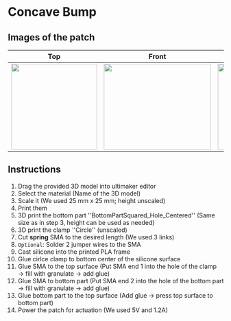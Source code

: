 # Concave Bump
## Images of the patch

Top            |  Front |   Whole patch | Actuated
:-------------------------:|:-------------------------:|:-------------------------:|:-------------------------:
<img src="https://user-images.githubusercontent.com/82590951/193459456-5b305670-0057-4a83-b43f-e73700e24dcf.png" width="200" height="200" />|<img src="https://user-images.githubusercontent.com/82590951/193459459-ad8924d6-fefe-4dcb-9ad8-08dd135ae84c.png" width="250" height="200" />|<img src="https://user-images.githubusercontent.com/82590951/193459466-6fb3bfbe-a2a6-4747-b0c9-e09fcca43eab.png" width="250" height="200" />|<img src="https://user-images.githubusercontent.com/82590951/193459473-dffcdc2e-2775-4d32-9886-52328c751db4.png" width="250" height="200" />

## Instructions

1. Drag the provided 3D model into ultimaker editor
2. Select the material (Name of the 3D model)
3. Scale it (We used 25 mm x 25 mm; height unscaled)
4. Print them
5. 3D print the bottom part ''BottomPartSquared_Hole_Centered'' (Same size as in step 3, height can be used as needed)
6. 3D print the clamp ''Circle'' (unscaled)
7. Cut **spring** SMA to the desired length (We used 3 links)
8. `Optional`: Solder 2 jumper wires to the SMA
9. Cast silicone into the printed PLA frame
10. Glue cirlce clamp to bottom center of the silicone surface
11. Glue SMA to the top surface (Put SMA end 1 into the hole of the clamp → fill with granulate → add glue)
12. Glue SMA to bottom part (Put SMA end 2 into the hole of the bottom part → fill with granulate → add glue)
12. Glue bottom part to the top surface (Add glue &#8594; press top surface to bottom part)
14. Power the patch for actuation (We used 5V and 1.2A)
